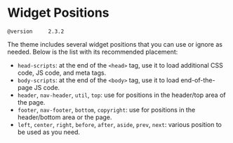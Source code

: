 # Widget Positions

`@version     2.3.2`

The theme includes several widget positions that you can use or ignore as needed. Below is the list with its recommended placement:

  * `head-scripts`: at the end of the `<head>` tag, use it to load additional CSS code, JS code, and meta tags.
  * `body-scripts`: at the end of the `<body>` tag, use it to load end-of-the-page JS code.
  * `header`, `nav-header`, `util`, `top`: use for positions in the header/top area of the page.
  * `footer`, `nav-footer`, `bottom`, `copyright`: use for positions in the header/bottom area or the page.
  * `left`, `center`, `right`, `before`, `after`, `aside`, `prev`, `next`: various position to be used as you need.
